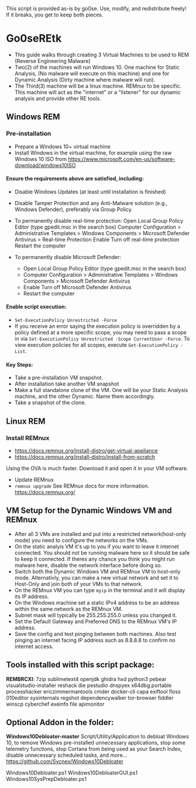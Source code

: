 <!---                                          _____        _____                    
 ______  _____  _____  ______  ______  __|__   |__  __|___  |__    __    __  __ 
|   ___|/     \/     ||   ___||   ___||     |     ||   ___|    | _|  |_ |  |/ / 
|   |  ||     ||  /  | `-.`-. |   ___||     \     ||   ___|    ||_    _||     \ 
|______|\_____/|_____/|______||______||__|\__\  __||______|  __|  |__|  |__|\__\
                                         |_____|      |_____|                   
01100111 01101111 00110000 01110011 01100101 01010010 01000101 01110100 01101011

  ░░░░░░░░░░░░░░░░░░░░░░░░░░░░░░░░░░░░░░░░░░░░░░░░░░░░░░░░░░░░░░░░░░░░░
  ░  Script:        Reverse Engineering Malware Toolkit               ░
  ░  Project:       go0seREtk                                         ░
  ░  Version:       0.1.1                                             ░                                                             
  ░  Author:        go0se                                             ░
  ░  Date:          June 2025                                         ░
  ░  Description:   Provides functions to set up basic a REM Lab.     ░
  ░                                                                   ░
  ░  Please see README.md for prerequisites!                          ░
  ░                                                                   ░
  ░░░░░░░░░░░░░░░░░░░░░░░░░░░░░░░░░░░░░░░░░░░░░░░░░░░░░░░░░░░░░░░░░░░░░
--->
  This script is provided as-is by go0se.
  Use, modify, and redistribute freely!
  If it breaks, you get to keep both pieces.



# Go0seREtk
 - This guide walks through creating 3 Virtual Machines to be used to REM (Reverse Engineering Malware)
 - Two(2) of the machines will run Windows 10. One machine for Static Analysis, (No malware will execute on this machine) and one for Dynamic Analysis (Dirty machine where malware will run).
 - The Third(3) machine will be a linux machine. REMnux to be specific. This machine will act as the "internet" or a "listener" for our dynamic analysis and provide other RE tools.

## Windows REM

### Pre-installation
 - Prepare a Windows 10+ virtual machine
  - Install Windows in the virtual machine, for example using the raw Windows 10 ISO from https://www.microsoft.com/en-us/software-download/windows10ISO

#### Ensure the requirements above are satisfied, including:
  - Disable Windows Updates (at least until installation is finished)
  - Disable Tamper Protection and any Anti-Malware solution (e.g., Windows Defender), preferably via Group Policy.
   - To permanently disable real-time protection:
   Open Local Group Policy Editor (type gpedit.msc in the search box)
   Computer Configuration > Administrative Templates > Windows Components > Microsoft Defender Antivirus > Real-time Protection
   Enable Turn off real-time protection
   Restart the computer
        
  - To permanently disable Microsoft Defender:
     - Open Local Group Policy Editor (type gpedit.msc in the search box)
     - Computer Configuration > Administrative Templates > Windows Components > Microsoft Defender Antivirus
     - Enable Turn off Microsoft Defender Antivirus
     - Restart the computer

#### Enable script execution:
  - ```Set-ExecutionPolicy Unrestricted -Force```
   - If you receive an error saying the execution policy is overridden by a policy defined at a more specific scope, you may need to pass a scope in via ```Set-ExecutionPolicy Unrestricted -Scope CurrentUser -Force```. To view execution policies for all scopes, execute ```Get-ExecutionPolicy -List```.

#### Key Steps:
 - Take a pre-installation VM snapshot. 
 - After installation take another VM snapshot
 - Make a full standalone clone of the VM. One will be your Static Analysis machine, and the other Dynamic. Name them accordingly.
 - Take a snapshot of the clone.

## Linux REM

### Install REMnux
 - https://docs.remnux.org/install-distro/get-virtual-appliance
 - https://docs.remnux.org/install-distro/install-from-scratch

Using the OVA is much faster. Download it and open it in your VM software.

 - Update REMnux
  - ```remnux upgrade```
See REMnux docs for more information.
https://docs.remnux.org/



## VM Setup for the Dynamic Windows VM and REMnux
 - After all 3 VMs are installed and put into a restricted network(host-only mode) you need to configure the networks on the VMs.
 - On the static analyis VM it's up to you if you want to leave it internet connected. You should not be running malware here so it should be safe to keep it connected. If theres any chance you think you might run malware here, disable the network interface before doing so.
 - Switch both the Dynamic Windows VM and REMnux VM to host-only mode. Alternativly, you can make a new virtual network and set it to Host-Only and join both of your VMs to that network.
 - On the REMnux VM you can type ```myip``` in the terminal and it will display its IP address.
 - On the Windows machine set a static IPv4 address to be an address within the same network as the REMnux VM.
 - Subnet mask will typically be 255.255.255.0 unless you changed it.
 - Set the Default Gateway and Preferred DNS to the REMnux VM's IP address.
 - Save the config and test pinging between both machines. Also test pinging an internet facing IP address such as 8.8.8.8 to confirm no internet access.



 ## Tools installed with this script package:

**REMBRCXI**:
7zip
sublimetext4
openjdk
ghidra
hxd
python3
pebear
visualstudio-installer
reshack
die
pestudio
dnspyex
x64dbg.portable
processhacker
ericzimmermantools
cmder
docker-cli
capa
exiftool
floss
010editor
sysinternals
regshot
dependencywalker
tor-browser
fiddler
winscp
cyberchef
exeinfo
file
apimonitor

## Optional Addon in the folder:
**Windows10Debloater-master**
Script/Utility/Application to debloat Windows 10, to remove Windows pre-installed unnecessary applications, stop some telemetry functions, stop Cortana from being used as your Search Index, disable unnecessary scheduled tasks, and more...
https://github.com/Sycnex/Windows10Debloater

Windows10Debloater.ps1
Windows10DebloaterGUI.ps1
Windows10SysPrepDebloater.ps1
